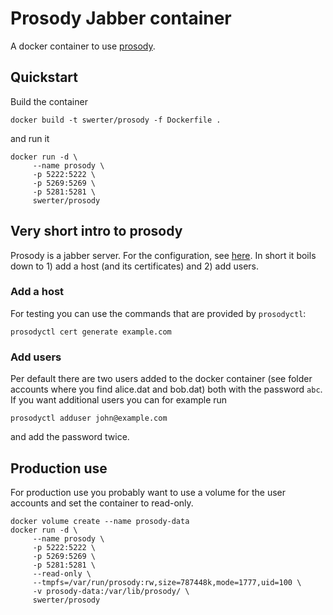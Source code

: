 # Prosody Jabber container

A docker container to use [prosody](https://prosody.im/).

## Quickstart

Build the container

    docker build -t swerter/prosody -f Dockerfile .

and run it

    docker run -d \
         --name prosody \
         -p 5222:5222 \
         -p 5269:5269 \
         -p 5281:5281 \
         swerter/prosody

## Very short intro to prosody
Prosody is a jabber server. For the configuration, see [here](https://prosody.im/doc/configure). In short it boils down to 1) add a host (and its certificates) and 2) add users.

### Add a host
For testing you can use the commands that are provided by `prosodyctl`:

    prosodyctl cert generate example.com

### Add users

Per default there are two users added to the docker container (see folder accounts where you find alice.dat and bob.dat) both with the password `abc`. If you want additional users you can for example run

    prosodyctl adduser john@example.com

and add the password twice.

## Production use

For production use you probably want to use a volume for the user accounts and set the container to read-only.

    docker volume create --name prosody-data
    docker run -d \
         --name prosody \
         -p 5222:5222 \
         -p 5269:5269 \
         -p 5281:5281 \
         --read-only \
         --tmpfs=/var/run/prosody:rw,size=787448k,mode=1777,uid=100 \
         -v prosody-data:/var/lib/prosody/ \
         swerter/prosody

